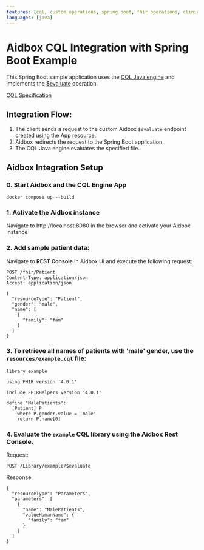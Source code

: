 ```yaml
---
features: [cql, custom operations, spring boot, fhir operations, clinical decision support]
languages: [java]
---
```

# Aidbox CQL Integration with Spring Boot Example

This Spring Boot sample application uses the [CQL Java engine](https://github.com/cqframework/clinical_quality_language) and implements the [$evaluate](https://build.fhir.org/ig/HL7/cql-ig/OperationDefinition-cql-library-evaluate.html) operation.

[CQL Specification](https://build.fhir.org/ig/HL7/cql/)

## Integration Flow:
1. The client sends a request to the custom Aidbox `$evaluate` endpoint created using the [App resource](https://docs.aidbox.app/app-development/aidbox-sdk/aidbox-apps).
2. Aidbox redirects the request to the Spring Boot application.
3. The CQL Java engine evaluates the specified file.

## Aidbox Integration Setup

### 0. Start Aidbox and the CQL Engine App
```
docker compose up --build
```

### 1. Activate the Aidbox instance

Navigate to http://localhost:8080 in the browser and activate your Aidbox instance

### 2. Add sample patient data:

Navigate to **REST Console** in Aidbox UI and execute the following request:

```
POST /fhir/Patient
Content-Type: application/json
Accept: application/json

{
  "resourceType": "Patient",
  "gender": "male",
  "name": [
    {
      "family": "fam"
    }
  ]
}
```

### 3. To retrieve all names of patients with 'male' gender, use the `resources/example.cql` file:
```
library example

using FHIR version '4.0.1'

include FHIRHelpers version '4.0.1'

define "MalePatients":
  [Patient] P
    where P.gender.value = 'male'
    return P.name[0]
```

### 4. Evaluate the `example` CQL library using the Aidbox Rest Console.

Request:
```
POST /Library/example/$evaluate
```

Response:
```
{
  "resourceType": "Parameters",
  "parameters": [
    {
      "name": "MalePatients",
      "valueHumanName": {
        "family": "fam"
      }
    }
  ]
}
```
